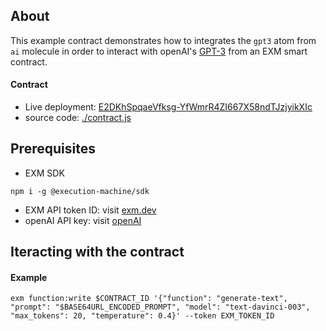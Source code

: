 ## About
This example contract demonstrates how to integrates the `gpt3` atom from `ai` molecule in order to interact with openAI's [GPT-3](https://beta.openai.com/docs/guides/completion) from an EXM smart contract. 

#### Contract
- Live deployment: [E2DKhSpqaeVfksg-YfWmrR4ZI667X58ndTJzjyikXIc](https://api.exm.dev/read/E2DKhSpqaeVfksg-YfWmrR4ZI667X58ndTJzjyikXIc)
- source code: [./contract.js](./contract.js)

## Prerequisites

- EXM SDK
```console
npm i -g @execution-machine/sdk
```

- EXM API token ID: visit [exm.dev](https://exm.dev)
- openAI API key: visit [openAI](https://beta.openai.com/docs/api-reference/authentication)

## Iteracting with the contract

#### Example
```console
exm function:write $CONTRACT_ID '{"function": "generate-text", "prompt": "$BASE64URL_ENCODED_PROMPT", "model": "text-davinci-003", "max_tokens": 20, "temperature": 0.4}' --token EXM_TOKEN_ID
```
